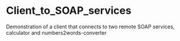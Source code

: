 # Client_to_SOAP_services
Demonstration of a client that connects to two remote SOAP services, calculator and numbers2words-converter
